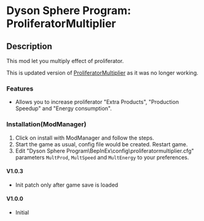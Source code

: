 # Dyson Sphere Program: ProliferatorMultiplier

## Description
This mod let you multiply effect of proliferator.

This is updated version of [ProliferatorMultiplier](https://thunderstore.io/c/dyson-sphere-program/p/DSP_SimpleMods/ProliferatorMultiplier/) as it was no longer working.

### Features
- Allows you to increase proliferator "Extra Products", "Production Speedup" and "Energy consumption".

### Installation(ModManager)
1. Click on install with ModManager and follow the steps.
2. Start the game as usual, config file would be created. Restart game.
3. Edit "Dyson Sphere Program\BepInEx\config\proliferatormultiplier.cfg" parameters
`MultProd`, `MultSpeed` and `MultEnergy` to your preferences.

#### V1.0.3
- Init patch only after game save is loaded

#### V1.0.0
- Initial
